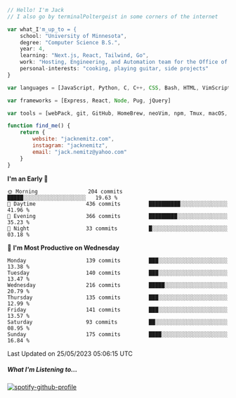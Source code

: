 ```javascript
// Hello! I'm Jack
// I also go by terminalPoltergeist in some corners of the internet

var what_I'm_up_to = {
    school: "University of Minnesota",
    degree: "Computer Science B.S.",
    year: 4,
    learning: "Next.js, React, Tailwind, Go",
    work: "Hosting, Engineering, and Automation team for the Office of Information Technology at UMN",
    personal-interests: "cooking, playing guitar, side projects"
}

var languages = [JavaScript, Python, C, C++, CSS, Bash, HTML, VimScript]

var frameworks = [Express, React, Node, Pug, jQuery]

var tools = [webPack, git, GitHub, HomeBrew, neoVim, npm, Tmux, macOS, Ubuntu, Docker, Nginx]

function find_me() {
    return {
        website: "jacknemitz.com",
        instagram: "jacknemitz",
        email: "jack.nemitz@yahoo.com"
    }
}
```

<!--START_SECTION:waka-->
**I'm an Early 🐤** 

```text
🌞 Morning                204 commits         █████░░░░░░░░░░░░░░░░░░░░   19.63 % 
🌆 Daytime                436 commits         ██████████░░░░░░░░░░░░░░░   41.96 % 
🌃 Evening                366 commits         █████████░░░░░░░░░░░░░░░░   35.23 % 
🌙 Night                  33 commits          █░░░░░░░░░░░░░░░░░░░░░░░░   03.18 % 
```
📅 **I'm Most Productive on Wednesday** 

```text
Monday                   139 commits         ███░░░░░░░░░░░░░░░░░░░░░░   13.38 % 
Tuesday                  140 commits         ███░░░░░░░░░░░░░░░░░░░░░░   13.47 % 
Wednesday                216 commits         █████░░░░░░░░░░░░░░░░░░░░   20.79 % 
Thursday                 135 commits         ███░░░░░░░░░░░░░░░░░░░░░░   12.99 % 
Friday                   141 commits         ███░░░░░░░░░░░░░░░░░░░░░░   13.57 % 
Saturday                 93 commits          ██░░░░░░░░░░░░░░░░░░░░░░░   08.95 % 
Sunday                   175 commits         ████░░░░░░░░░░░░░░░░░░░░░   16.84 % 
```



 Last Updated on 25/05/2023 05:06:15 UTC
<!--END_SECTION:waka-->

##### What I'm Listening to...

[![spotify-github-profile](https://spotify-github-profile.vercel.app/api/view?uid=jack.nemitz&cover_image=true&show_offline=true&bar_color=53b14f&bar_color_cover=false&background_color=121212FF)](https://spotify-github-profile.vercel.app/api/view?uid=jack.nemitz&redirect=true)

